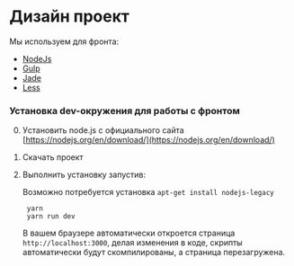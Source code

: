 # Дизайн проект

Мы используем для фронта:

* [NodeJs](https://nodejs.org/en/)
* [Gulp](http://gulpjs.com/)
* [Jade](http://jade-lang.com/)
* [Less](http://lesscss.org/)

### Установка dev-окружения для работы с фронтом 

0. Уcтановить node.js с официального сайта [https://nodejs.org/en/download/](https://nodejs.org/en/download/)
0. Скачать проект 
0. Выполнить установку запустив:
        
    Возможно потребуется установка `apt-get install nodejs-legacy`
        
        yarn
        yarn run dev

    В вашем браузере автоматически откроется страница `http://localhost:3000`, делая изменения в коде, скрипты автоматически будут скомпилированы, а страница перезагружена.
